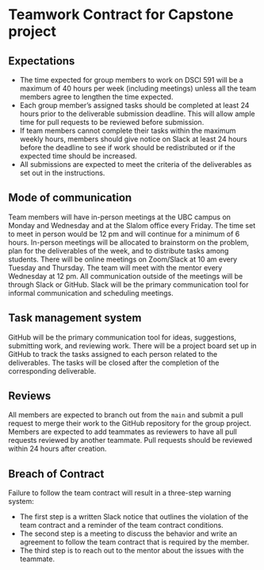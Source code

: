 # Teamwork Contract for Capstone project

## Expectations

* The time expected for group members to work on DSCI 591 will be a maximum of 40 hours per week (including meetings) unless all the team members agree to lengthen the time expected.
* Each group member’s assigned tasks should be completed at least 24 hours prior to the deliverable submission deadline. This will allow ample time for pull requests to be reviewed before submission.
* If team members cannot complete their tasks within the maximum weekly hours, members should give notice on Slack at least 24 hours before the deadline to see if work should be redistributed or if the expected time should be increased.
* All submissions are expected to meet the criteria of the deliverables as set out in the instructions.

## Mode of communication

Team members will have in-person meetings at the UBC campus on Monday and Wednesday and at the Slalom office every Friday. The time set to meet in person would be 12 pm and will continue for a minimum of 6 hours. In-person meetings will be allocated to brainstorm on the problem, plan for the deliverables of the week, and to distribute tasks among students. There will be online meetings on Zoom/Slack at 10 am every Tuesday and Thursday. The team will meet with the mentor every Wednesday at 12 pm. All communication outside of the meetings will be through Slack or GitHub. Slack will be the primary communication tool for informal communication and scheduling meetings.

## Task management system

GitHub will be the primary communication tool for ideas, suggestions, submitting work, and reviewing work. There will be a project board set up in GitHub to track the tasks assigned to each person related to the deliverables. The tasks will be closed after the completion of the corresponding deliverable.

## Reviews

All members are expected to branch out from the `main` and submit a pull request to merge their work to the GitHub repository for the group project. Members are expected to add teammates as reviewers to have all pull requests reviewed by another teammate. Pull requests should be reviewed within 24 hours after creation.

## Breach of Contract

Failure to follow the team contract will result in a three-step warning system:
* The first step is a written Slack notice that outlines the violation of the team contract and a reminder of the team contract conditions.
* The second step is a meeting to discuss the behavior and write an agreement to follow the team contract that is required by the member.
* The third step is to reach out to the mentor about the issues with the teammate.